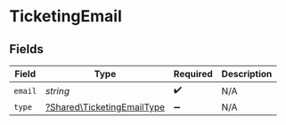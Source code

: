 # TicketingEmail


## Fields

| Field                                                                   | Type                                                                    | Required                                                                | Description                                                             |
| ----------------------------------------------------------------------- | ----------------------------------------------------------------------- | ----------------------------------------------------------------------- | ----------------------------------------------------------------------- |
| `email`                                                                 | *string*                                                                | :heavy_check_mark:                                                      | N/A                                                                     |
| `type`                                                                  | [?Shared\TicketingEmailType](../../Models/Shared/TicketingEmailType.md) | :heavy_minus_sign:                                                      | N/A                                                                     |